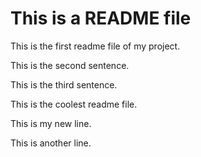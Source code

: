 # This is a README file

This is the first readme file of my project.

This is the second sentence.

This is the third sentence.

This is the coolest readme file.

This is my new line.

This is another line.
